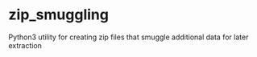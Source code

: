# zip_smuggling
Python3 utility for creating zip files that smuggle additional data for later extraction
